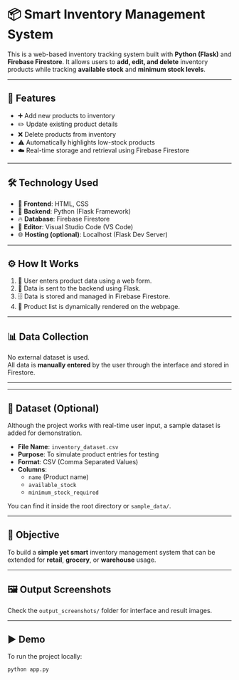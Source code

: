 # 📦 Smart Inventory Management System

This is a web-based inventory tracking system built with **Python (Flask)** and **Firebase Firestore**. It allows users to **add, edit, and delete** inventory products while tracking **available stock** and **minimum stock levels**.

---

## 🚀 Features

- ➕ Add new products to inventory  
- ✏️ Update existing product details  
- ❌ Delete products from inventory  
- ⚠️ Automatically highlights low-stock products  
- ☁️ Real-time storage and retrieval using Firebase Firestore  

---

## 🛠️ Technology Used

- 🎨 **Frontend**: HTML, CSS  
- 🐍 **Backend**: Python (Flask Framework)  
- 🔥 **Database**: Firebase Firestore  
- 🧠 **Editor**: Visual Studio Code (VS Code)  
- 🌐 **Hosting (optional)**: Localhost (Flask Dev Server)  

---

## ⚙️ How It Works

1. 📝 User enters product data using a web form.  
2. 🔁 Data is sent to the backend using Flask.  
3. 🗄 Data is stored and managed in Firebase Firestore.  
4. 📃 Product list is dynamically rendered on the webpage.  

---

## 📊 Data Collection

No external dataset is used.  
All data is **manually entered** by the user through the interface and stored in Firestore.

---
---

## 📁 Dataset (Optional)

Although the project works with real-time user input, a sample dataset is added for demonstration.

- **File Name**: `inventory_dataset.csv`
- **Purpose**: To simulate product entries for testing
- **Format**: CSV (Comma Separated Values)
- **Columns**:
  - `name` (Product name)
  - `available_stock`
  - `minimum_stock_required`

You can find it inside the root directory or `sample_data/`.

---

## 🎯 Objective

To build a **simple yet smart** inventory management system that can be extended for **retail**, **grocery**, or **warehouse** usage.

---

## 🖼 Output Screenshots

Check the `output_screenshots/` folder for interface and result images.

---

## ▶️ Demo

To run the project locally:

```bash
python app.py
